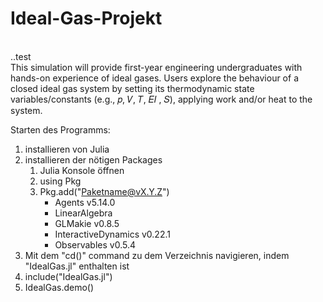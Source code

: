 # Ideal-Gas-Projekt
<br>
..test
<br>
This simulation will provide first-year engineering undergraduates with  hands-on experience of ideal gases. Users explore the behaviour of a closed ideal gas system by setting its thermodynamic state variables/constants (e.g., 𝑝, 𝑉, 𝑇, 𝐸𝐼 , 𝑆), applying work  and/or heat to the system.


Starten des Programms:
1. installieren von Julia
2. installieren der nötigen Packages
    1. Julia Konsole öffnen
    2. using Pkg
    3. Pkg.add("Paketname@vX.Y.Z")
        - Agents v5.14.0
        - LinearAlgebra
        - GLMakie v0.8.5
        - InteractiveDynamics v0.22.1
        - Observables v0.5.4
3. Mit dem "cd()" command zu dem Verzeichnis navigieren, indem "IdealGas.jl" enthalten ist
4. include("IdealGas.jl")
5. IdealGas.demo()
